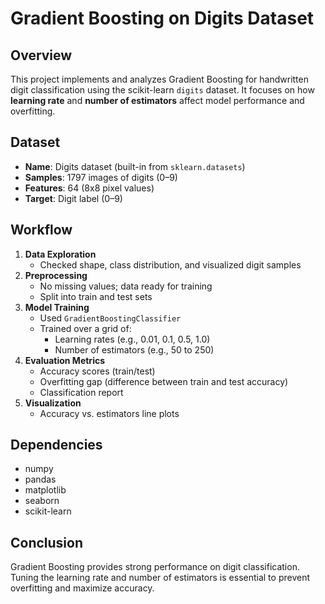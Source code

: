 # Gradient Boosting on Digits Dataset

## Overview

This project implements and analyzes Gradient Boosting for handwritten digit classification using the scikit-learn `digits` dataset. It focuses on how **learning rate** and **number of estimators** affect model performance and overfitting.

## Dataset

- **Name**: Digits dataset (built-in from `sklearn.datasets`)
- **Samples**: 1797 images of digits (0–9)
- **Features**: 64 (8x8 pixel values)
- **Target**: Digit label (0–9)

## Workflow

1. **Data Exploration**
   - Checked shape, class distribution, and visualized digit samples
2. **Preprocessing**
   - No missing values; data ready for training
   - Split into train and test sets
3. **Model Training**
   - Used `GradientBoostingClassifier`
   - Trained over a grid of:
     - Learning rates (e.g., 0.01, 0.1, 0.5, 1.0)
     - Number of estimators (e.g., 50 to 250)
4. **Evaluation Metrics**
   - Accuracy scores (train/test)
   - Overfitting gap (difference between train and test accuracy)
   - Classification report
5. **Visualization**
   - Accuracy vs. estimators line plots



## Dependencies

- numpy
- pandas
- matplotlib
- seaborn
- scikit-learn

## Conclusion

Gradient Boosting provides strong performance on digit classification. Tuning the learning rate and number of estimators is essential to prevent overfitting and maximize accuracy.
